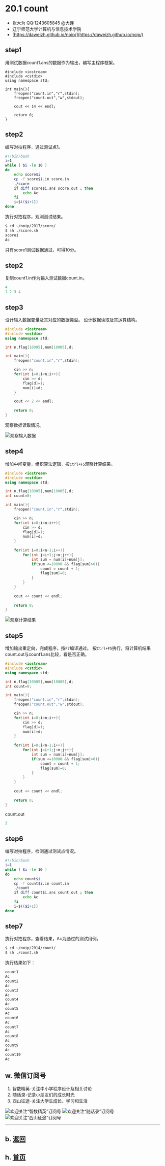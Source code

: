 # 20.1 count

- 张大为 QQ:1243605845 @大连
- 辽宁师范大学计算机与信息技术学院
- [https://daweizh.github.io/noip/](https://daweizh.github.io/noip/) 

## step1

用测试数据count1.ans的数据作为输出，编写主程序框架。

~~~
#include <iostream>
#include <cstdio>
using namespace std;

int main(){
    freopen("count.in","r",stdin);
    freopen("count.out","w",stdout);

    cout << 14 << endl;

    return 0;
}
~~~

## step2

编写对拍程序，通过测试点1。

~~~sh
#!/bin/bash
i=1
while [ $i -le 10 ]
do
    echo score$i
    cp -f score$i.in score.in
    ./score
    if diff score$i.ans score.out ; then
        echo Ac
    fi
    i=$(($i+1))
done
~~~

执行对拍程序，观测测试结果。

~~~sh
$ cd ~/noip/2017/score/
$ sh ./score.sh 
score1
Ac
~~~

只有score1测试数据通过，可得10分。


## step2

复制count1.in作为输入测试数据count.in。

~~~cpp
4
1 2 3 4
~~~

## step3

设计输入数据变量及其对应的数据类型。
设计数据读取及其运算结构。

~~~cpp
#include <iostream>
#include <cstdio>
using namespace std;

int n,flag[10005],num[10005],d;

int main(){
    freopen("count.in","r",stdin);

    cin >> n;
    for(int i=0;i<n;i++){
        cin >> d;
        flag[d]=1;
        num[i]=d;
    }

    cout << 2 << endl;
    
    return 0;
}
~~~

观察数据读取情况。

![观察输入数据](var.png)

## step4

增加中间变量，组织算法逻辑，按`Ctrl+F5`观察计算结果。

~~~cpp
#include <iostream>
#include <cstdio>
using namespace std;

int n,flag[10005],num[10005],d;
int count=0;

int main(){
    freopen("count.in","r",stdin);

    cin >> n;
    for(int i=0;i<n;i++){
        cin >> d;
        flag[d]=1;
        num[i]=d;
    }
    
    for(int i=0;i<n-1;i++){
        for(int j=i+1;j<n;j++){
            int sum = num[i]+num[j];
            if(sum <=10000 && flag[sum]>0){
                count = count + 1;
                flag[sum]=0;
            }
        }
    }
    
    cout << count << endl;
    
    return 0;
}
~~~

![观察计算结果](out.png)

## step5

增加输出重定向，完成程序，按`F7`编译通过。
按`Ctrl+F5`执行，将计算机结果count.out与count1.ans比较，看是否正确。

~~~cpp
#include <iostream>
#include <cstdio>
using namespace std;

int n,flag[10005],num[10005],d;
int count=0;

int main(){
    freopen("count.in","r",stdin);
    freopen("count.out","w",stdout);

    cin >> n;
    for(int i=0;i<n;i++){
        cin >> d;
        flag[d]=1;
        num[i]=d;
    }
    
    for(int i=0;i<n-1;i++){
        for(int j=i+1;j<n;j++){
            int sum = num[i]+num[j];
            if(sum <=10000 && flag[sum]>0){
                count = count + 1;
                flag[sum]=0;
            }
        }
    }
    
    cout << count << endl;
    
    return 0;
}
~~~

count.out

~~~cpp
2
~~~

## step6

编写对拍程序，检测通过测试点情况。

~~~sh
#!/bin/bash
i=1
while [ $i -le 10 ]
do
    echo count$i
    cp -f count$i.in count.in
    ./count
    if diff count$i.ans count.out ; then
        echo Ac
    fi
    i=$(($i+1))
done
~~~

## step7

执行对拍程序，查看结果，Ac为通过的测试用例。

~~~sh
$ cd ~/noip/2014/count/
$ sh ./count.sh
~~~

执行结果如下：

~~~sh
count1
Ac
count2
Ac
count3
Ac
count4
Ac
count5
Ac
count6
Ac
count7
Ac
count8
Ac
count9
Ac
count10
Ac
~~~

## w. 微信订阅号

1. 智数精英-关注中小学程序设计及相关讨论
2. 随话录-记录小朋友们的成长时光
2. 西山征途-关注大学生成长、学习和生活

![欢迎关注“智数精英”订阅号](../../../../assets/me/img/idea8.jpg)
![欢迎关注“随话录”订阅号](../../../../assets/me/img/shl8.jpg)
![欢迎关注“西山征途”订阅号](../../../../assets/me/img/xszt8.jpg)

----------

## b. [返回](../../)
    
## h. [首页](../../../../)
